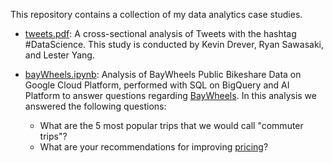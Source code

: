 This repository contains a collection of my data analytics case studies.

- [tweets.pdf](https://github.com/lesterpjy/data_studies/blob/master/tweets.pdf): 
A cross-sectional analysis of Tweets with the hashtag #DataScience.
This study is conducted by Kevin Drever, Ryan Sawasaki, and Lester Yang.

- [bayWheels.ipynb](https://github.com/lesterpjy/data_studies/blob/master/bayWheels.ipynb): 
Analysis of BayWheels Public Bikeshare Data on Google Cloud Platform, 
performed with SQL on BigQuery and AI Platform to answer questions regarding [BayWheels](https://www.lyft.com/bikes/bay-wheels). In this analysis we answered the following questions:
  - What are the 5 most popular trips that we would call "commuter trips"?
  - What are your recommendations for improving [pricing](https://www.lyft.com/bikes/bay-wheels/pricing)?

